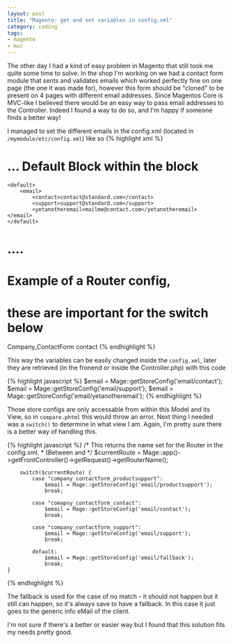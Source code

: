 ```yaml
---
layout: post
title: "Magento: get and set variables in config.xml"
category: coding
tags:
- magento
- mvc
---
```


The other day I had a kind of easy problem in Magento that still took me quite some time to solve. In the shop I'm
working on we had a contact form module that sents and validates emails which worked perfectly fine on one page (the one it was made for),
however this form should be "cloned" to be present on 4 pages with different email addresses. Since Magentos Core is
MVC-like I  believed there would be an easy way to pass email addresses to the Controller. Indeed I found a way to do
so, and I'm happy if someone finds a better way!

I managed to set the different emails in the config.xml (located in `/mymodule/etc/config.xml`) like so
{% highlight xml %}
 # ... Default Block within the <config> block
	<default>
		<email>
			<contact>contact@standard.com</contact>
			<support>support@standard.com</support>
			<yetanotheremail>mailme@contact.com</yetanotheremail>
	</email>
	</default>
# ....
# Example of a Router config,
# these are important for the switch below
<routers>
	<company_contactform_contact>
		<args>
			<module>Company_ContactForm</module>
			<frontName>contact</frontName>
		</args>
	</company_contactform_contact>
</routers>
{% endhighlight %}

This way the variables can be easily changed inside the `config.xml`, later they are retrieved (in the fronend or inside
the Controller.php) with this code

{% highlight javascript %}
	$email = Mage::getStoreConfig('email/contact');
	$email = Mage::getStoreConfig('email/support');
	$email = Mage::getStoreConfig('email/yetanotheremail');
{% endhighlight %}

Those store configs are only accessable from within this Model and its View, so in `compare.phtml` this would throw an error.
Next thing I needed was a `switch()` to determine in what view I am. Again, I'm pretty sure there is a better way of
handling this.

{% highlight javascript %}
 /* This returns the name set for the Router in the config.xml.
	* (Between <routers> and </routers>
 */
	$currentRoute = Mage::app()->getFrontController()->getRequest()->getRouterName();

		switch($currentRoute) {
			case "company_contactform_productsupport":
				$email = Mage::getStoreConfig('email/productsupport');
				break;

			case "comapny_contactform_contact":
				$email = Mage::getStoreConfig('email/contact');
				break;

			case "company_contactform_support":
				$email = Mage::getStoreConfig('email/support');
				break;

			default:
				$email = Mage::getStoreConfig('email/fallback');
				break;
	}
{% endhighlight %}

The fallback is used for the case of no match - it should not happen but it still can happen, so it's always save to
have a fallback. In this case it just goes to the generic info eMail of the client.

I'm not sure if there's a better or easier way but I found that this solution fits my needs pretty good.
